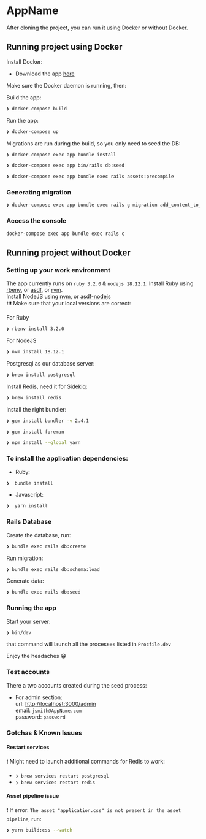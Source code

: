 # AppName

After cloning the project, you can run it using Docker or without Docker.

## Running project using Docker

Install Docker:

* Download the app [here](https://www.docker.com/get-started/)

Make sure the Docker daemon is running, then:

Build the app:

```sh
❯ docker-compose build
```

Run the app:

```sh
❯ docker-compose up
```

Migrations are run during the build, so you only need to seed the DB:

```sh
❯ docker-compose exec app bundle install
```

```sh
❯ docker-compose exec app bin/rails db:seed
```

```sh
❯ docker-compose exec app bundle exec rails assets:precompile
```

### Generating migration

```sh
❯ docker-compose exec app bundle exec rails g migration add_content_to_articles
```

### Access the console

```sh
docker-compose exec app bundle exec rails c
```

## Running project without Docker


### Setting up your work environment

The app currently runs on `ruby 3.2.0` & `nodejs 18.12.1`.
Install Ruby using [rbenv](https://github.com/rbenv/rbenv), or [asdf](https://asdf-vm.com/), or [rvm](https://rvm.io/).  
Install NodeJS using [nvm](https://github.com/nvm-sh/nvm), or [asdf-nodejs](https://github.com/asdf-vm/asdf-nodejs)  
❗❗❗ Make sure that your local versions are correct:

For Ruby

```sh
❯ rbenv install 3.2.0
```

For NodeJS

```sh
❯ nvm install 18.12.1
```

Postgresql as our database server:

```sh
❯ brew install postgresql
```

Install Redis, need it for Sidekiq:

```sh
❯ brew install redis
```

Install the right bundler:

```sh
❯ gem install bundler -v 2.4.1
```

```sh
❯ gem install foreman
```

```sh
❯ npm install --global yarn
```


### To install the application dependencies:

* Ruby:

```sh
❯  bundle install
```

* Javascript:

```sh
❯  yarn install
```


### Rails Database

Create the database, run:  

```sh
❯ bundle exec rails db:create
```

Run migration:  

```sh
❯ bundle exec rails db:schema:load
```

Generate data:  

```sh
❯ bundle exec rails db:seed
```


### Running the app

Start your server:  

```sh
❯ bin/dev
```

that command will launch all the processes listed in `Procfile.dev`

Enjoy the headaches 😁


### Test accounts

There a two accounts created during the seed process:

- For admin section:  
  url: [http://localhost:3000/admin](http://localhost:3000/admin)  
  email: `jsmith@AppName.com`  
  password: `password`


### Gotchas & Known Issues


#### Restart services

❗ Might need to launch additional commands for Redis to work:
* `❯ brew services restart postgresql`
* `❯ brew services restart redis`


#### Asset pipeline issue

❗️ If error: `The asset "application.css" is not present in the asset pipeline`, run:  

```sh
❯ yarn build:css --watch
```

